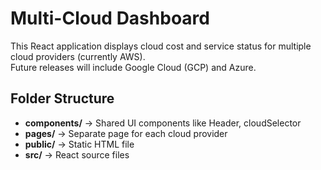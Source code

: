 # Multi-Cloud Dashboard

This React application displays cloud cost and service status for multiple cloud providers (currently AWS).  
Future releases will include Google Cloud (GCP) and Azure.

## Folder Structure
- **components/** → Shared UI components like Header, cloudSelector  
- **pages/** → Separate page for each cloud provider  
- **public/** → Static HTML file  
- **src/** → React source files  

